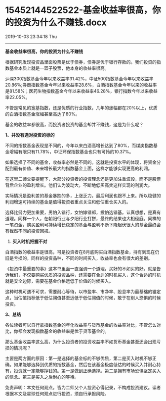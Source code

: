 # 15452144522522-基金收益率很高，你的投资为什么不赚钱.docx

2019-10-03 23:34:18 Thu

----

__基金收益率很高，你的投资为什么不赚钱__

根据研究发现投资品里面股票是优于债券，债券是优于银行存款的。我们投资的指数基金本质上就是一篮子股票，他本身的收益率很高。

沪深300指数基金今年以来收益率31\.42%，中证500指数基金今年以来收益率20\.86%;券商指数基金今年以来收益率28\.6%，白酒指数基金今年以来的收益率是81\.58%；医药生物指数基金今年以来收益率46\.28%，银行指数今年以来收益率22\.05%。

不管是常见的宽基指数，还是优质的行业指数，几年的涨幅都在20%以上，优质的白酒指数基金涨幅甚至高达了80%。

基金的收益率都很高，而投资者投资的基金却并不赚钱，这是为什么呢？

__1、并没有选对投资的标的__

不同的指数基金表现是不同的，今年以来白酒高增长达到了80%，而煤炭指数基金增幅有限只有11\.78%，中证环保指数基金也只有可怜的10\.37%。

如果选择了不同的基金，收益率必然是不同的。这就是投资水平的体现，将资金分配到最有价值、未来增长最大的指数基金上面，这样才能够实现更高的利润。

在这里二师父要提醒下，大部分投资者的投资理念还是更加注重波段，而不是股票背后企业的盈利增长。他们认为波动大，不断地低买高卖这样实现的利润大。

实际情况是盈利差的基金暴跌的多，上涨乏力，最后利润也跟不上来。所以稳健的利润增速可持续的基金是值得投资者重点关注和低估重仓买入的。

选择比努力更加重要，男怕入错行，女怕嫁错郎，投怕选错基。认真想想，是真有道理。同样一个人，在朝阳行业与夕阳行业打拼，最终的结果也大相径庭。同样的一笔资金，购买盈利可持续增长稳定的基金与盈利不断下降起伏很大的基金最终会有截然不同的投资回报。

1. __买入时机把握不对__

白酒指数的收益率是很高，可是投资者在8月底购买白酒指数基金，持有到现在仍旧是亏损的，同样的投资品种，不同的时间买入，收益率也会有很大的差别。

《投资中最重要的事》这本书里面一直强调一个道理，买好的不如买的好。就是告诉我们，不仅要购买优质的投资品种，还需要在合适的时机买入，这个合适的时机就是安全边际，需要在基金价格远低于价值的时候买入。

这种时机可遇不可求，需要耐心等待，以市盈率、市净率、股息率为最基础的锚定点，当估值指标低于低估阈值甚至远低于低估阈值的时候，敢于在别人恐惧的时候投资。

__3、总结__

各位读者可以自行拿指数基金的年化收益率与货币基金的收益率对比，不管怎么对比，你都会发现指数基金的收益率是优于货币基金的。

那么基金收益率这么高，为什么投资者的投资收益率不如货币基金甚至还会出现亏损的情况呢？

主要是两方面的原因：第一是选择的基金标的不够优质，第二是买入时机不够正确。如果能够选择到优质的指数基金，然后在该基金极度低估的时候买入并耐心持有，投资就一定能够挣钱的。第一是做到正确选择。第二是拥有市场恐惧坚定买入的信念。第三是买入之后耐心的等待。

免责声明：本文任何观点，皆为二师父个人投资心得记录，不构成投资建议。读者根据本文及星球任何观点进行投资，须自行承担风险。

